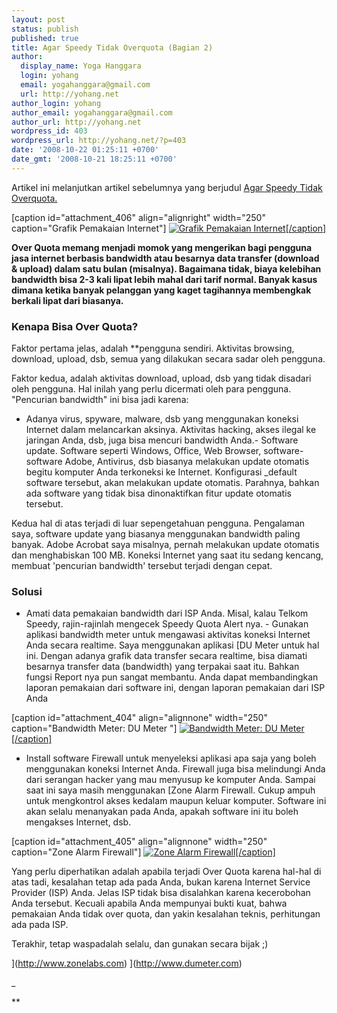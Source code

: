 ```yaml
---
layout: post
status: publish
published: true
title: Agar Speedy Tidak Overquota (Bagian 2)
author:
  display_name: Yoga Hanggara
  login: yohang
  email: yogahanggara@gmail.com
  url: http://yohang.net
author_login: yohang
author_email: yogahanggara@gmail.com
author_url: http://yohang.net
wordpress_id: 403
wordpress_url: http://yohang.net/?p=403
date: '2008-10-22 01:25:11 +0700'
date_gmt: '2008-10-21 18:25:11 +0700'
---
```

Artikel ini melanjutkan artikel sebelumnya yang berjudul [Agar Speedy Tidak Overquota.](../agar-speedy-tidak-overquota/)

[caption id="attachment\_406" align="alignright" width="250" caption="Grafik Pemakaian Internet"] [![Grafik Pemakaian Internet](http://yohang.net/wp-content/uploads/2008/10/graph_net-250x157.jpg "Grafik Pemakaian Internet")[/caption]](http://yohang.net/wp-content/uploads/2008/10/graph_net.jpg)

**Over Quota memang menjadi momok yang mengerikan bagi pengguna jasa internet berbasis bandwidth atau besarnya data transfer (download & upload) dalam satu bulan (misalnya). Bagaimana tidak, biaya kelebihan bandwidth bisa 2-3 kali lipat lebih mahal dari tarif normal. Banyak kasus dimana ketika banyak pelanggan yang kaget tagihannya membengkak berkali lipat dari biasanya.**

### Kenapa Bisa Over Quota?  
Faktor pertama jelas, adalah **pengguna sendiri. Aktivitas browsing, download, upload, dsb, semua yang dilakukan secara sadar oleh pengguna.

Faktor kedua, adalah aktivitas download, upload, dsb yang tidak disadari oleh pengguna. Hal inilah yang perlu dicermati oleh para pengguna. "Pencurian bandwidth" ini bisa jadi karena:

- Adanya virus, spyware, malware, dsb yang menggunakan koneksi Internet dalam melancarkan aksinya. Aktivitas hacking, akses ilegal ke jaringan Anda, dsb, juga bisa mencuri bandwidth Anda.- Software update. Software seperti Windows, Office, Web Browser, software-software Adobe, Antivirus, dsb biasanya melakukan update otomatis begitu komputer Anda terkoneksi ke Internet. Konfigurasi _default software tersebut, akan melakukan update otomatis. Parahnya, bahkan ada software yang tidak bisa dinonaktifkan fitur update otomatis tersebut.  
  
  
Kedua hal di atas terjadi di luar sepengetahuan pengguna. Pengalaman saya, software update yang biasanya menggunakan bandwidth paling banyak. Adobe Acrobat saya misalnya, pernah melakukan update otomatis dan menghabiskan 100 MB. Koneksi Internet yang saat itu sedang kencang, membuat 'pencurian bandwidth' tersebut terjadi dengan cepat.
### Solusi
  - Amati data pemakaian bandwidth dari ISP Anda. Misal, kalau Telkom Speedy, rajin-rajinlah mengecek Speedy Quota Alert nya. - Gunakan aplikasi bandwidth meter untuk mengawasi aktivitas koneksi Internet Anda secara realtime. Saya menggunakan aplikasi [DU Meter untuk hal ini. Dengan adanya grafik data transfer secara realtime, bisa diamati besarnya transfer data (bandwidth) yang terpakai saat itu. Bahkan fungsi Report nya pun sangat membantu. Anda dapat membandingkan laporan pemakaian dari software ini, dengan laporan pemakaian dari ISP Anda

[caption id="attachment\_404" align="alignnone" width="250" caption="Bandwidth Meter: DU Meter "] [![Bandwidth Meter: DU Meter](http://yohang.net/wp-content/uploads/2008/10/dumeter-250x154.jpg "Bandwidth Meter: DU Meter ")[/caption]](http://yohang.net/wp-content/uploads/2008/10/dumeter.jpg)

  - Install software Firewall untuk menyeleksi aplikasi apa saja yang boleh menggunakan koneksi Internet Anda. Firewall juga bisa melindungi Anda dari serangan hacker yang mau menyusup ke komputer Anda. Sampai saat ini saya masih menggunakan [Zone Alarm Firewall. Cukup ampuh untuk mengkontrol akses kedalam maupun keluar komputer. Software ini akan selalu menanyakan pada Anda, apakah software ini itu boleh mengakses Internet, dsb.

[caption id="attachment\_405" align="alignnone" width="250" caption="Zone Alarm Firewall"] [![Zone Alarm Firewall](http://yohang.net/wp-content/uploads/2008/10/zonealarm-250x193.jpg "Zone Alarm Firewall")[/caption]  
](http://yohang.net/wp-content/uploads/2008/10/zonealarm.jpg)

Yang perlu diperhatikan adalah apabila terjadi Over Quota karena hal-hal di atas tadi, kesalahan tetap ada pada Anda, bukan karena Internet Service Provider (ISP) Anda. Jelas ISP tidak bisa disalahkan karena kecerobohan Anda tersebut. Kecuali apabila Anda mempunyai bukti kuat, bahwa pemakaian Anda tidak over quota, dan yakin kesalahan teknis, perhitungan ada pada ISP.

Terakhir, tetap waspadalah selalu, dan gunakan secara bijak ;)

](http://www.zonelabs.com)
](http://www.dumeter.com)

_

**
